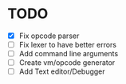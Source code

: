 # TODO #
- [X] Fix opcode parser
- [ ] Fix lexer to have better errors
- [ ] Add command line arguments
- [ ] Create vm/opcode generator
- [ ] Add Text editor/Debugger
